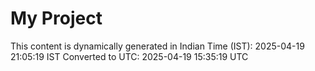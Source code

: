 # My Project

This content is dynamically generated in Indian Time (IST): 2025-04-19 21:05:19 IST
Converted to UTC: 2025-04-19 15:35:19 UTC
